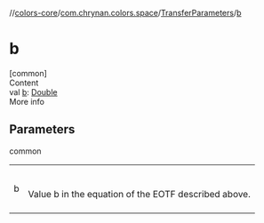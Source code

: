 //[colors-core](../../../index.md)/[com.chrynan.colors.space](../index.md)/[TransferParameters](index.md)/[b](b.md)



# b  
[common]  
Content  
val [b](b.md): [Double](https://kotlinlang.org/api/latest/jvm/stdlib/kotlin/-double/index.html)  
More info  


## Parameters  
  
common  
  
| | |
|---|---|
| <a name="com.chrynan.colors.space/TransferParameters/b/#/PointingToDeclaration/"></a>b| <a name="com.chrynan.colors.space/TransferParameters/b/#/PointingToDeclaration/"></a><br><br>Value b in the equation of the EOTF described above.<br><br>|
  
  



